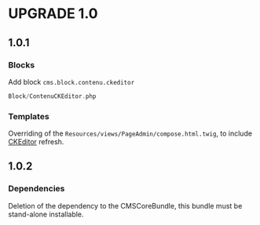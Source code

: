 UPGRADE 1.0
===============

## 1.0.1

### __Blocks__
Add block `cms.block.contenu.ckeditor`

``` php
Block/ContenuCKEditor.php
```

### __Templates__

Overriding of the `Resources/views/PageAdmin/compose.html.twig`, to include [CKEditor](http://ckeditor.com/) refresh.

## 1.0.2

### __Dependencies__

Deletion of the dependency to the CMSCoreBundle, this bundle must be stand-alone installable.
